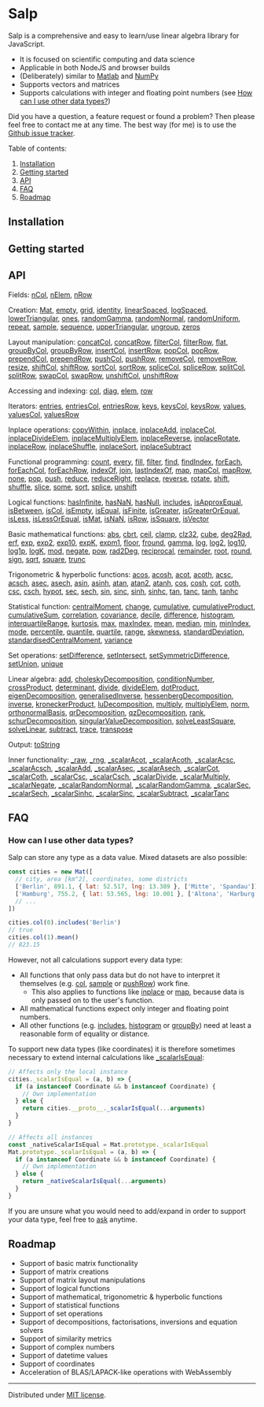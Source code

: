 # Salp

Salp is a comprehensive and easy to learn/use linear algebra library for JavaScript.

- It is focused on scientific computing and data science
- Applicable in both NodeJS and browser builds
- (Deliberately) similar to [Matlab](https://de.mathworks.com/products/matlab.html) and [NumPy](https://numpy.org/)
- Supports vectors and matrices
- Supports calculations with integer and floating point numbers (see [How can I use other data types?](#how-can-i-use-other-data-types))

Did you have a question, a feature request or found a problem? Then please feel free to contact me at any time. The best way (for me) is to use the [Github issue tracker](https://github.com/SebastianNiemann/Mantella/issues).

Table of contents:

1. [Installation](#installation)
1. [Getting started](#getting-started)
1. [API](#api)
1. [FAQ](#faq)
1. [Roadmap](#roadmap)

## Installation



## Getting started



## API

Fields:
[nCol](#ncol),
[nElem](#nelem),
[nRow](#nrow)

Creation:
[Mat](#mat),
[empty](#empty),
[grid](#grid),
[identity](#identity),
[linearSpaced](#linspace),
[logSpaced](#logspace),
[lowerTriangular](#lowertriangular),
[ones](#ones),
[randomGamma](#randomgamma),
[randomNormal](#randomnormal),
[randomUniform](#randomuniform),
[repeat](#repeat),
[sample](#sample),
[sequence](#sequence),
[upperTriangular](#uppertriangular),
[ungroup](#ungroup),
[zeros](#zeros)

Layout manipulation:
[concatCol](#concatcol),
[concatRow](#concatrow),
[filterCol](#filtercol),
[filterRow](#filterrow),
[flat](#flat),
[groupByCol](#groupbycol),
[groupByRow](#groupbyrow),
[insertCol](#insertcol),
[insertRow](#insertrow),
[popCol](#appendcol),
[popRow](#appendrow),
[prependCol](#prependcol),
[prependRow](#prependrow),
[pushCol](#pushcol),
[pushRow](#pushrow),
[removeCol](#removecol),
[removeRow](#removerow),
[resize](#resize),
[shiftCol](#shiftcol),
[shiftRow](#shiftrow),
[sortCol](#sortcol),
[sortRow](#sortrow),
[spliceCol](#splicecol),
[spliceRow](#splicerow),
[splitCol](#splitcol),
[splitRow](#splitrow),
[swapCol](#swapcol),
[swapRow](#swaprow),
[unshiftCol](#unshiftcol),
[unshiftRow](#unshiftrow)

Accessing and indexing:
[col](#col),
[diag](#diag),
[elem](#elem),
[row](#row)

Iterators:
[entries](#entries),
[entriesCol](#entriescol),
[entriesRow](#entriesrow),
[keys](#keys),
[keysCol](#keyscol),
[keysRow](#keysrow),
[values](#values),
[valuesCol](#valuescol),
[valuesRow](#valuesrow)

Inplace operations:
[copyWithin](#copywithin),
[inplace](#inplace),
[inplaceAdd](#inplaceadd),
[inplaceCol](#inplacecol),
[inplaceDivideElem](#inplacedivideelem),
[inplaceMultiplyElem](#inplacemultiplyelem),
[inplaceReverse](#inplacereverse),
[inplaceRotate](#inplacerotate),
[inplaceRow](#inplacerow),
[inplaceShuffle](#inplaceshuffle),
[inplaceSort](#inplacesort),
[inplaceSubtract](#inplacesubtract)

Functional programming:
[count](#count),
[every](#every),
[fill](#fill),
[filter](#filter),
[find](#find),
[findIndex](#findindex),
[forEach](#foreach),
[forEachCol](#foreachrol),
[forEachRow](#foreachrow),
[indexOf](#indexof),
[join](#join),
[lastIndexOf](#lastindexof),
[map](#map),
[mapCol](#mapcol),
[mapRow](#maprow),
[none](#none),
[pop](#pop),
[push](#push),
[reduce](#reduce),
[reduceRight](#reduceright),
[replace](#replace),
[reverse](#reverse),
[rotate](#rotate),
[shift](#shift),
[shuffle](#shuffle),
[slice](#slice),
[some](#some),
[sort](#sort),
[splice](#splice),
[unshift](#unshift)

Logical functions:
[hasInfinite](#hasinf),
[hasNaN](#hasnan),
[hasNull](#hasnull),
[includes](#includes),
[isApproxEqual](#isapproxequal),
[isBetween](#isbetween),
[isCol](#iscol),
[isEmpty](#isempty),
[isEqual](#isequal),
[isFinite](#isfinite),
[isGreater](#isgreater),
[isGreaterOrEqual](#isgreaterorequal),
[isLess](#isless),
[isLessOrEqual](#islessorequal),
[isMat](#ismat),
[isNaN](#isNaN),
[isRow](#isrow),
[isSquare](#issquare),
[isVector](#isvector)

Basic mathematical functions:
[abs](#abs),
[cbrt](#cbrt),
[ceil](#ceil),
[clamp](#clamp),
[clz32](#clz32),
[cube](#cube),
[deg2Rad](#deg2rad),
[erf](#erf),
[exp](#exp),
[exp2](#exp2),
[exp10](#exp10),
[expK](#expk),
[expm1](#expm1),
[floor](#floor),
[fround](#fround),
[gamma](#gamma),
[log](#log),
[log2](#log2),
[log10](#log10),
[log1p](#log1p),
[logK](#logk),
[mod](#mod),
[negate](#negate),
[pow](#pow),
[rad2Deg](#rad2deg),
[reciprocal](#reciprocal),
[remainder](#remainder),
[root](#root),
[round](#round),
[sign](#sign),
[sqrt](#sqrt),
[square](#square),
[trunc](#trunc)

Trigonometric & hyperbolic functions:
[acos](#acos),
[acosh](#acosh),
[acot](#acot),
[acoth](#acoth),
[acsc](#acsc),
[acsch](#acsch),
[asec](#asec),
[asech](#asech),
[asin](#asin),
[asinh](#asinh),
[atan](#atan),
[atan2](#atan2),
[atanh](#atanh),
[cos](#cos),
[cosh](#cosh),
[cot](#cot),
[coth](#coth),
[csc](#csc),
[csch](#csch),
[hypot](#hypot),
[sec](#sec),
[sech](#sech),
[sin](#sin),
[sinc](#sinc),
[sinh](#sinh),
[sinhc](#sinhc),
[tan](#tan),
[tanc](#tanc),
[tanh](#tanh),
[tanhc](#tanhc)

Statistical function:
[centralMoment](#centralmoment),
[change](#change),
[cumulative](#cumulative),
[cumulativeProduct](#cumulativeproduct),
[cumulativeSum](#cumulativesum),
[correlation](#correlation),
[covariance](#covariance),
[decile](#decile),
[difference](#difference),
[histogram](#histogram),
[interquartileRange](#interquartilerange),
[kurtosis](#kurtosis),
[max](#max),
[maxIndex](#maxindex),
[mean](#mean),
[median](#median),
[min](#min),
[minIndex](#minindex),
[mode](#mode),
[percentile](#percentile),
[quantile](#quantile),
[quartile](#quartile),
[range](#range),
[skewness](#skewness),
[standardDeviation](#standarddeviation),
[standardisedCentralMoment](#standardisedcentralmoment),
[variance](#variance)

Set operations:
[setDifference](#setdifference),
[setIntersect](#setintersect),
[setSymmetricDifference](#setsymmetricdifference),
[setUnion](#setunion),
[unique](#unique)

Linear algebra:
[add](#add),
[choleskyDecomposition](#choleskydecomposition),
[conditionNumber](#conditionnumber),
[crossProduct](#crossproduct),
[determinant](#determinant),
[divide](#divide),
[divideElem](#divideelem),
[dotProduct](#dotproduct),
[eigenDecomposition](#eigendecomposition),
[generalisedInverse](#generalisedinverse),
[hessenbergDecomposition](#hessenbergdecomposition),
[inverse](#inverse),
[kroneckerProduct](#kroneckerproduct),
[luDecomposition](#ludecomposition),
[multiply](#multiply),
[multiplyElem](#multiplyelem),
[norm](#norm),
[orthonormalBasis](#orthonormalbasis),
[qrDecomposition](#qrdecomposition),
[qzDecomposition](#qzdecomposition),
[rank](#rank),
[schurDecomposition](#schurdecomposition),
[singularValueDecomposition](#singularvaluedecomposition),
[solveLeastSquare](#solveLeastsquare),
[solveLinear](#solvelinear),
[subtract](#subtract),
[trace](#trace),
[transpose](#transpose)

Output:
[toString](#tostring)

Inner functionality:
[_raw](#_raw),
[_rng](#_rng),
[_scalarAcot](#_scalaracot),
[_scalarAcoth](#_scalaracoth),
[_scalarAcsc](#_scalaracsc),
[_scalarAcsch](#_scalaracsch),
[_scalarAdd](#_scalaradd),
[_scalarAsec](#_scalarasec),
[_scalarAsech](#_scalarasech),
[_scalarCot](#_scalarcot),
[_scalarCoth](#_scalarcoth),
[_scalarCsc](#_scalarcsc),
[_scalarCsch](#_scalarcsch),
[_scalarDivide](#_scalardivide),
[_scalarMultiply](#_scalarmultiply),
[_scalarNegate](#_scalarnegate),
[_scalarRandomNormal](#_scalarrandomnormal),
[_scalarRandomGamma](#_scalarrandomgamma),
[_scalarSec](#_scalarsec),
[_scalarSech](#_scalarsech),
[_scalarSinhc](#_scalarsinhc),
[_scalarSinc](#_scalarsinc),
[_scalarSubtract](#_scalarsubtract),
[_scalarTanc](#_scalartanc)

## FAQ

### How can I use other data types?

Salp can store any type as a data value. Mixed datasets are also possible:

```js
const cities = new Mat([
  // city, area [km^2], coordinates, some districts
  ['Berlin', 891.1, { lat: 52.517, lng: 13.389 }, ['Mitte', 'Spandau']],
  ['Hamburg', 755.2, { lat: 53.565, lng: 10.001 }, ['Altona', 'Harburg']],
  // ...
])

cities.col(0).includes('Berlin')
// true
cities.col(1).mean()
// 823.15
```

However, not all calculations support every data type:

- All functions that only pass data but do not have to interpret it themselves (e.g. [col](#col), [sample](#sample) or [pushRow](#pushrow)) work fine.
    - This also applies to functions like [inplace](#inplace) or [map](#map), because data is only passed on to the user's function.
- All mathematical functions expect only integer and floating point numbers.
- All other functions (e.g. [includes](#includes), [histogram](#histogram) or [groupBy](#setunion)) need at least a reasonable form of equality or distance.

To support new data types (like coordinates) it is therefore sometimes necessary to extend internal calculations like [_scalarIsEqual](#_scalarIsEqual):

```js
// Affects only the local instance
cities._scalarIsEqual = (a, b) => {
  if (a instanceof Coordinate && b instanceof Coordinate) {
    // Own implementation
  } else {
    return cities.__proto__._scalarIsEqual(...arguments)
  }
}

// Affects all instances
const _nativeScalarIsEqual = Mat.prototype._scalarIsEqual
Mat.prototype._scalarIsEqual = (a, b) => {
  if (a instanceof Coordinate && b instanceof Coordinate) {
    // Own implementation
  } else {
    return _nativeScalarIsEqual(...arguments)
  }
}
```

If you are unsure what you would need to add/expand in order to support your data type, feel free to [ask](https://github.com/SebastianNiemann/Mantella/issues/new) anytime.

## Roadmap

- Support of basic matrix functionality
- Support of matrix creations
- Support of matrix layout manipulations
- Support of logical functions
- Support of mathematical, trigonometric & hyperbolic functions
- Support of statistical functions
- Support of set operations
- Support of decompositions, factorisations, inversions and equation solvers
- Support of similarity metrics
- Support of complex numbers
- Support of datetime values
- Support of coordinates
- Acceleration of BLAS/LAPACK-like operations with WebAssembly

---

Distributed under [MIT license](http://opensource.org/licenses/MIT).
